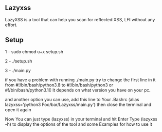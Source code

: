 ## Lazyxss

LazyXSS is a tool that can help you scan for reflected XSS, LFI without any effort.

## Setup

1 - sudo chmod u+x setup.sh

2 - ./setup.sh

3 - ./main.py

if you have a problem with running ./main.py
try to change the first line in it from #!/bin/bash/python3.8
to #!/bin/bash/python3 or #!/bin/bash/python3.10
It depends on what version you have on your pc.

and another option you can use,
add this line to Your .Bashrc (alias lazyxss='python3 Foo/bar/Lazyxss/main.py') 
then close the terminal and open it again

Now You can just type (lazyxss) in your terminal and hit Enter 
Type (lazyxss -h) to display the options of the tool and some Examples for how to use it
